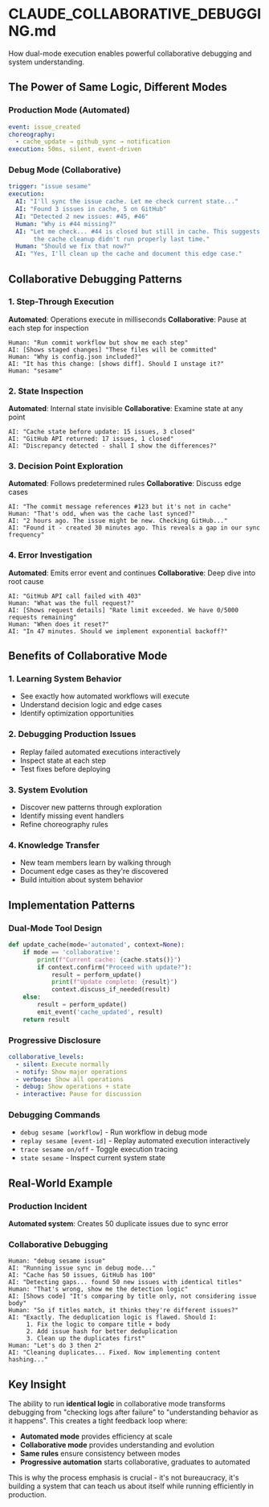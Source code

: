 # CLAUDE_COLLABORATIVE_DEBUGGING.md

How dual-mode execution enables powerful collaborative debugging and system understanding.

## The Power of Same Logic, Different Modes

### Production Mode (Automated)
```yaml
event: issue_created
choreography:
  - cache_update → github_sync → notification
execution: 50ms, silent, event-driven
```

### Debug Mode (Collaborative)
```yaml
trigger: "issue sesame"
execution:
  AI: "I'll sync the issue cache. Let me check current state..."
  AI: "Found 3 issues in cache, 5 on GitHub"
  AI: "Detected 2 new issues: #45, #46"
  Human: "Why is #44 missing?"
  AI: "Let me check... #44 is closed but still in cache. This suggests 
       the cache cleanup didn't run properly last time."
  Human: "Should we fix that now?"
  AI: "Yes, I'll clean up the cache and document this edge case."
```

## Collaborative Debugging Patterns

### 1. Step-Through Execution
**Automated**: Operations execute in milliseconds
**Collaborative**: Pause at each step for inspection
```
Human: "Run commit workflow but show me each step"
AI: [Shows staged changes] "These files will be committed"
Human: "Why is config.json included?"
AI: "It has this change: [shows diff]. Should I unstage it?"
Human: "sesame"
```

### 2. State Inspection
**Automated**: Internal state invisible
**Collaborative**: Examine state at any point
```
AI: "Cache state before update: 15 issues, 3 closed"
AI: "GitHub API returned: 17 issues, 1 closed"  
AI: "Discrepancy detected - shall I show the differences?"
```

### 3. Decision Point Exploration
**Automated**: Follows predetermined rules
**Collaborative**: Discuss edge cases
```
AI: "The commit message references #123 but it's not in cache"
Human: "That's odd, when was the cache last synced?"
AI: "2 hours ago. The issue might be new. Checking GitHub..."
AI: "Found it - created 30 minutes ago. This reveals a gap in our sync frequency"
```

### 4. Error Investigation
**Automated**: Emits error event and continues
**Collaborative**: Deep dive into root cause
```
AI: "GitHub API call failed with 403"
Human: "What was the full request?"
AI: [Shows request details] "Rate limit exceeded. We have 0/5000 requests remaining"
Human: "When does it reset?"
AI: "In 47 minutes. Should we implement exponential backoff?"
```

## Benefits of Collaborative Mode

### 1. Learning System Behavior
- See exactly how automated workflows will execute
- Understand decision logic and edge cases
- Identify optimization opportunities

### 2. Debugging Production Issues
- Replay failed automated executions interactively
- Inspect state at each step
- Test fixes before deploying

### 3. System Evolution
- Discover new patterns through exploration
- Identify missing event handlers
- Refine choreography rules

### 4. Knowledge Transfer
- New team members learn by walking through
- Document edge cases as they're discovered
- Build intuition about system behavior

## Implementation Patterns

### Dual-Mode Tool Design
```python
def update_cache(mode='automated', context=None):
    if mode == 'collaborative':
        print(f"Current cache: {cache.stats()}")
        if context.confirm("Proceed with update?"):
            result = perform_update()
            print(f"Update complete: {result}")
            context.discuss_if_needed(result)
    else:
        result = perform_update()
        emit_event('cache_updated', result)
    return result
```

### Progressive Disclosure
```yaml
collaborative_levels:
  - silent: Execute normally
  - notify: Show major operations
  - verbose: Show all operations
  - debug: Show operations + state
  - interactive: Pause for discussion
```

### Debugging Commands
- `debug sesame [workflow]` - Run workflow in debug mode
- `replay sesame [event-id]` - Replay automated execution interactively
- `trace sesame on/off` - Toggle execution tracing
- `state sesame` - Inspect current system state

## Real-World Example

### Production Incident
**Automated system**: Creates 50 duplicate issues due to sync error

### Collaborative Debugging
```
Human: "debug sesame issue"
AI: "Running issue sync in debug mode..."
AI: "Cache has 50 issues, GitHub has 100"
AI: "Detecting gaps... found 50 new issues with identical titles"
Human: "That's wrong, show me the detection logic"
AI: [Shows code] "It's comparing by title only, not considering issue body"
Human: "So if titles match, it thinks they're different issues?"
AI: "Exactly. The deduplication logic is flawed. Should I:
     1. Fix the logic to compare title + body
     2. Add issue hash for better deduplication
     3. Clean up the duplicates first"
Human: "Let's do 3 then 2"
AI: "Cleaning duplicates... Fixed. Now implementing content hashing..."
```

## Key Insight

The ability to run **identical logic** in collaborative mode transforms debugging from "checking logs after failure" to "understanding behavior as it happens". This creates a tight feedback loop where:

- **Automated mode** provides efficiency at scale
- **Collaborative mode** provides understanding and evolution
- **Same rules** ensure consistency between modes
- **Progressive automation** starts collaborative, graduates to automated

This is why the process emphasis is crucial - it's not bureaucracy, it's building a system that can teach us about itself while running efficiently in production.
